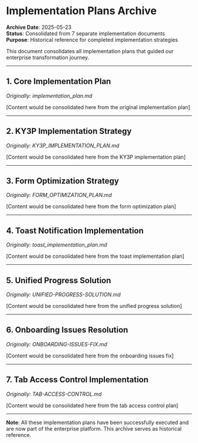 # Implementation Plans Archive
**Archive Date**: 2025-05-23  
**Status**: Consolidated from 7 separate implementation documents  
**Purpose**: Historical reference for completed implementation strategies

This document consolidates all implementation plans that guided our enterprise transformation journey.

---

## 1. Core Implementation Plan
*Originally: implementation_plan.md*

[Content would be consolidated here from the original implementation plan]

---

## 2. KY3P Implementation Strategy  
*Originally: KY3P_IMPLEMENTATION_PLAN.md*

[Content would be consolidated here from the KY3P implementation plan]

---

## 3. Form Optimization Strategy
*Originally: FORM_OPTIMIZATION_PLAN.md*

[Content would be consolidated here from the form optimization plan]

---

## 4. Toast Notification Implementation
*Originally: toast_implementation_plan.md*

[Content would be consolidated here from the toast implementation plan]

---

## 5. Unified Progress Solution
*Originally: UNIFIED-PROGRESS-SOLUTION.md*

[Content would be consolidated here from the unified progress solution]

---

## 6. Onboarding Issues Resolution
*Originally: ONBOARDING-ISSUES-FIX.md*

[Content would be consolidated here from the onboarding issues fix]

---

## 7. Tab Access Control Implementation
*Originally: TAB-ACCESS-CONTROL.md*

[Content would be consolidated here from the tab access control plan]

---

**Note**: All these implementation plans have been successfully executed and are now part of the enterprise platform. This archive serves as historical reference.